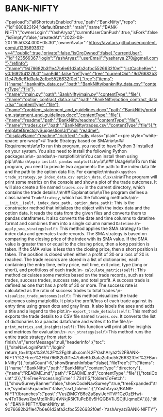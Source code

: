 # BANK-NIFTY
{"payload":{"allShortcutsEnabled":true,"path":"BankNifty","repo":{"id":680823194,"defaultBranch":"main","name":"BANK-NIFTY","ownerLogin":"YashAryaz","currentUserCanPush":true,"isFork":false,"isEmpty":false,"createdAt":"2023-08-20T19:50:34.000+05:30","ownerAvatar":"https://avatars.githubusercontent.com/u/123569367?v=4","public":true,"private":false,"isOrgOwned":false},"currentUser":{"id":123569367,"login":"YashAryaz","userEmail":"yasharya.270@gmail.com"},"refInfo":{"name":"9d76682b3f1e47b6e61d3afa2cfbc5526632f0ef","listCacheKey":"v0:1692541278.0","canEdit":false,"refType":"tree","currentOid":"9d76682b3f1e47b6e61d3afa2cfbc5526632f0ef"},"tree":{"items":[{"name":"banknifty_data.csv","path":"BankNifty/banknifty_data.csv","contentType":"file"},{"name":"main.py","path":"BankNifty/main.py","contentType":"file"},{"name":"option_contract_data.xlsx","path":"BankNifty/option_contract_data.xlsx","contentType":"file"},{"name":"problem_statement_and_guidelines.docx","path":"BankNifty/problem_statement_and_guidelines.docx","contentType":"file"},{"name":"readme","path":"BankNifty/readme","contentType":"file"},{"name":"trades.csv","path":"BankNifty/trades.csv","contentType":"file"}],"templateDirectorySuggestionUrl":null,"readme":{"displayName":"readme","richText":"<div class=\"plain\"><pre style=\"white-space: pre-wrap\"># Trade Strategy based on SMA\n\n\n## Requirements\n\nTo run this program, you need to have Python 3 installed on your system. You also need to install the following Python packages:\n\n- pandas\n- matplotlib\n\nYou can install them using pip:\n\n```bash\npip install pandas matplotlib\n```\n\n## Usage\n\nTo run this program, you need to provide two arguments: the path to the index data file and the path to the option data file. For example:\n\n```bash\npython trade_strategy.py index_data.csv option_data.xlsx\n```\n\nThe program will print some metrics on the console and show a plot of the trade outcomes. It will also create a file named `trades.csv` in the current directory, which contains the trade details.\n\n## Explanation\n\nThe program defines a class named `TradeStrategy`, which has the following methods:\n\n- `__init__(self, index_data_path, option_data_path)`: This is the constructor method that initializes the object with the index data and the option data. It reads the data from the given files and converts them to pandas dataframes. It also converts the date and time columns to datetime format and combines them into a single column named `Datetime`.\n- `apply_sma_strategy(self)`: This method applies the SMA strategy to the index data and generates trade records. The SMA strategy is based on comparing the closing price of the index with its SMA value. If the SMA value is greater than or equal to the closing price, then a long position is taken. If the SMA value is less than the closing price, then a short position is taken. The position is closed when either a profit of 30 or a loss of 20 is reached. The trade records are stored in a list of dictionaries, each containing the entry time, entry price, exit time, exit price, type (long or short), and profit/loss of each trade.\n- `calculate_metrics(self)`: This method calculates some metrics based on the trade records, such as total trades, success trades, success rate, and total profit. A success trade is defined as one that has a profit of 30 or more. The success rate is calculated as the ratio of success trades to total trades.\n- `visualize_trade_outcomes(self)`: This method visualizes the trade outcomes using matplotlib. It plots the profit/loss of each trade against its entry time using green dots and gray lines. It also labels the axes and adds a title and a legend to the plot.\n- `export_trade_details(self)`: This method exports the trade details to a CSV file named `trades.csv`. It converts the list of dictionaries to a pandas dataframe and writes it to the file.\n- `print_metrics_and_insights(self)`: This function will print all the insights and metrices for evaluation.\n- `run_strategy(self)`:This method runs the entire trade strategy from start to finish.\n</pre></div>","errorMessage":null,"headerInfo":{"toc":[],"siteNavLoginPath":"/login?return_to=https%3A%2F%2Fgithub.com%2FYashAryaz%2FBANK-NIFTY%2Ftree%2F9d76682b3f1e47b6e61d3afa2cfbc5526632f0ef%2FBankNifty"}},"totalCount":6,"showBranchInfobar":false},"fileTree":{"":{"items":[{"name":"BankNifty","path":"BankNifty","contentType":"directory"},{"name":"README.md","path":"README.md","contentType":"file"}],"totalCount":2}},"fileTreeProcessingTime":1.734115,"foldersToFetch":[],"showSurveyBanner":false,"showCodeNavSurvey":true,"treeExpanded":true,"symbolsExpanded":false,"csrf_tokens":{"/YashAryaz/BANK-NIFTY/branches":{"post":"VusZiMCYB6cZaSpyiJeHTVF1CzOzEHwt-w4TxT8ews7peMtdRhRU4VNkjR5KTuPcB6v5HQGBV1IJSCjfUqmeEA"}}},"title":"BANK-NIFTY/BankNifty at 9d76682b3f1e47b6e61d3afa2cfbc5526632f0ef · YashAryaz/BANK-NIFTY"}
